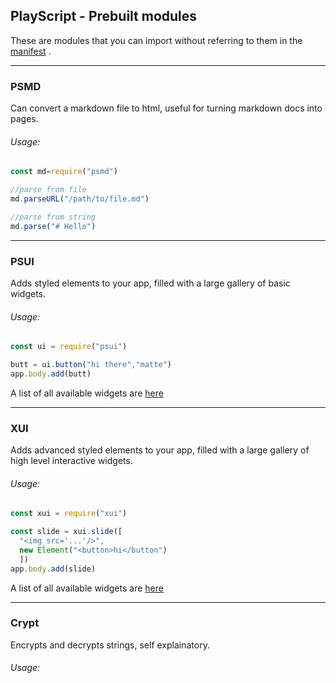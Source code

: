 PlayScript - Prebuilt modules
---
These are modules that you can import without referring to them in the [manifest](./manifest.md) .

---
### PSMD
Can convert a markdown file to html, useful for turning markdown docs into pages.

###### Usage:
```javascript
const md=require("psmd")

//parse from file
md.parseURL("/path/to/file.md")

//parse from string
md.parse("# Hello")
```
---
### PSUI
Adds styled elements to your app, filled with a large gallery of basic widgets.

###### Usage:
```javascript
const ui = require("psui")

butt = ui.button("hi there","matte")
app.body.add(butt)
```
A list of all available widgets are [here](./psui.md)

---
### XUI
Adds advanced styled elements to your app, filled with a large gallery of high level interactive widgets.

###### Usage:
```javascript
const xui = require("xui")

const slide = xui.slide([
  "<img src='...'/>",
  new Element("<button>hi</button")
  ])
app.body.add(slide)
```
A list of all available widgets are [here](./xui.md)

---
### Crypt
Encrypts and decrypts strings, self explainatory.

###### Usage: